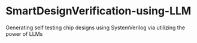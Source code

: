 # SmartDesignVerification-using-LLM
Generating self testing chip designs using SystemVerilog via utilizing the power of LLMs

